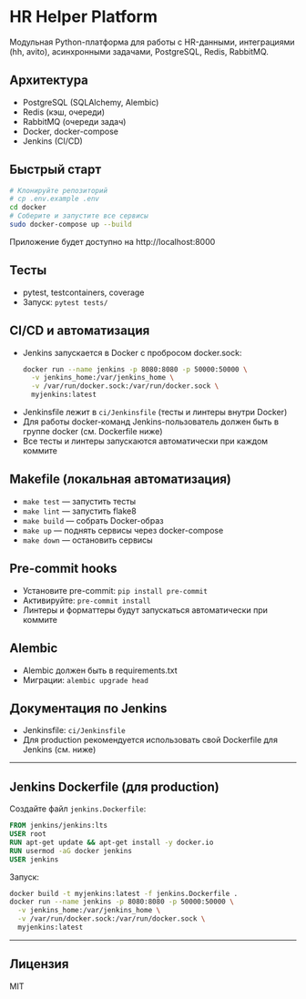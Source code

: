# HR Helper Platform

Модульная Python-платформа для работы с HR-данными, интеграциями (hh, avito), асинхронными задачами, PostgreSQL, Redis, RabbitMQ.

## Архитектура
- PostgreSQL (SQLAlchemy, Alembic)
- Redis (кэш, очереди)
- RabbitMQ (очереди задач)
- Docker, docker-compose
- Jenkins (CI/CD)

## Быстрый старт

```bash
# Клонируйте репозиторий
# cp .env.example .env
cd docker
# Соберите и запустите все сервисы
sudo docker-compose up --build
```

Приложение будет доступно на http://localhost:8000

## Тесты
- pytest, testcontainers, coverage
- Запуск: `pytest tests/`

## CI/CD и автоматизация
- Jenkins запускается в Docker с пробросом docker.sock:
  ```bash
  docker run --name jenkins -p 8080:8080 -p 50000:50000 \
    -v jenkins_home:/var/jenkins_home \
    -v /var/run/docker.sock:/var/run/docker.sock \
    myjenkins:latest
  ```
- Jenkinsfile лежит в `ci/Jenkinsfile` (тесты и линтеры внутри Docker)
- Для работы docker-команд Jenkins-пользователь должен быть в группе docker (см. Dockerfile ниже)
- Все тесты и линтеры запускаются автоматически при каждом коммите

## Makefile (локальная автоматизация)
- `make test` — запустить тесты
- `make lint` — запустить flake8
- `make build` — собрать Docker-образ
- `make up` — поднять сервисы через docker-compose
- `make down` — остановить сервисы

## Pre-commit hooks
- Установите pre-commit: `pip install pre-commit`
- Активируйте: `pre-commit install`
- Линтеры и форматтеры будут запускаться автоматически при коммите

## Alembic
- Alembic должен быть в requirements.txt
- Миграции: `alembic upgrade head`

## Документация по Jenkins
- Jenkinsfile: `ci/Jenkinsfile`
- Для production рекомендуется использовать свой Dockerfile для Jenkins (см. ниже)

---

## Jenkins Dockerfile (для production)

Создайте файл `jenkins.Dockerfile`:
```dockerfile
FROM jenkins/jenkins:lts
USER root
RUN apt-get update && apt-get install -y docker.io
RUN usermod -aG docker jenkins
USER jenkins
```

Запуск:
```bash
docker build -t myjenkins:latest -f jenkins.Dockerfile .
docker run --name jenkins -p 8080:8080 -p 50000:50000 \
  -v jenkins_home:/var/jenkins_home \
  -v /var/run/docker.sock:/var/run/docker.sock \
  myjenkins:latest
```

---

## Лицензия
MIT 